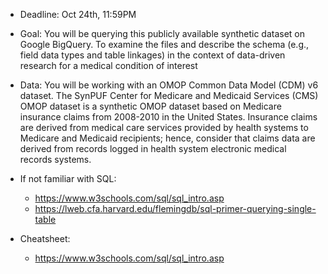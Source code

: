  - Deadline: Oct 24th, 11:59PM

 - Goal: You will be querying this publicly available synthetic dataset on Google BigQuery. To examine the files and describe the schema (e.g., field data types and table linkages) in the context of data-driven research for a medical condition of interest

 - Data: You will be working with an OMOP Common Data Model (CDM) v6 dataset. The SynPUF Center for Medicare and Medicaid Services (CMS) OMOP dataset is a synthetic OMOP dataset based on Medicare insurance claims from 2008-2010 in the United States. Insurance claims are derived from medical care services provided by health systems to Medicare and Medicaid recipients; hence, consider that claims data are derived from records logged in health system electronic medical records systems.

 - If not familiar with SQL:
    - https://www.w3schools.com/sql/sql_intro.asp
    -  https://lweb.cfa.harvard.edu/flemingdb/sql-primer-querying-single-table
 
 - Cheatsheet:
   - https://www.w3schools.com/sql/sql_intro.asp
